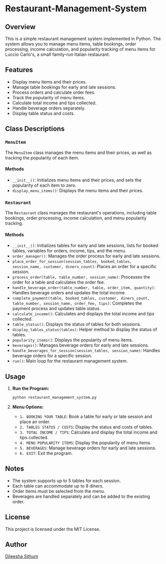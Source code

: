 # Restaurant-Management-System

## Overview
This is a simple restaurant management system implemented in Python. The system allows you to manage menu items, table bookings, order processing, income calculation, and popularity tracking of menu items for Luccio Carlo's, a small family-run Italian restaurant.

## Features

- Display menu items and their prices.
- Manage table bookings for early and late sessions.
- Process orders and calculate order fees.
- Track the popularity of menu items.
- Calculate total income and tips collected.
- Handle beverage orders separately.
- Display table status and costs.

## Class Descriptions

### `MenuItem`
The `MenuItem` class manages the menu items and their prices, as well as tracking the popularity of each item.

#### Methods
- `__init__()`: Initializes menu items and their prices, and sets the popularity of each item to zero.
- `display_menu_items()`: Displays the menu items and their prices.

### `Restaurant`
The `Restaurant` class manages the restaurant's operations, including table bookings, order processing, income calculation, and menu popularity tracking.

#### Methods
- `__init__()`: Initializes tables for early and late sessions, lists for booked tables, variables for orders, income, tips, and the menu.
- `order_manager()`: Manages the order process for early and late sessions.
- `place_order_for_session(session_tables, booked_tables, session_name, customer, diners_count)`: Places an order for a specific session.
- `process_order(table, table_number, session_name)`: Processes the order for a table and calculates the order fee.
- `handle_beverage_order(table_number, table, order_item, quantity)`: Handles beverage orders and updates the total income.
- `complete_payment(table, booked_tables, customer, diners_count, table_number, session_name, order_fee, tips)`: Completes the payment process and updates table status.
- `calculate_income()`: Calculates and displays the total income and tips collected.
- `table_status()`: Displays the status of tables for both sessions.
- `display_tables_status(tables)`: Helper method to display the status of tables.
- `popularity_items()`: Displays the popularity of menu items.
- `beverages()`: Manages beverage orders for early and late sessions.
- `handle_beverages_for_session(session_tables, session_name)`: Handles beverage orders for a specific session.
- `run()`: Main loop for the restaurant management system.

## Usage

1. **Run the Program:**
   ```sh
   python restaurant_management_system.py
   ```

2. **Menu Options:**
   - `1. BOOKING YOUR TABLE`: Book a table for early or late session and place an order.
   - `2. TABLES STATUS / COSTS`: Display the status and costs of tables.
   - `3. TOTAL INCOME / TIPS`: Calculate and display the total income and tips collected.
   - `4. MENU POPULARITY ITEMS`: Display the popularity of menu items.
   - `5. BEVERAGES`: Manage beverage orders for early and late sessions.
   - `6. EXIT`: Exit the program.

## Notes

- The system supports up to 5 tables for each session.
- Each table can accommodate up to 8 diners.
- Order items must be selected from the menu.
- Beverages are handled separately and can be added to the existing order.

## License

This project is licensed under the MIT License.

## Author

[Dileesha Sithum](https://iamdileesha.site/)
